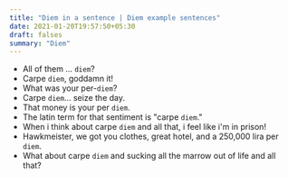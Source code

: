```yaml
---
title: "Diem in a sentence | Diem example sentences"
date: 2021-01-20T19:57:50+05:30
draft: falses
summary: "Diem"
---
```

- All of them ... `diem`?
- Carpe `diem`, goddamn it!
- What was your per-`diem`?
- Carpe `diem`... seize the day.
- That money is your per `diem`.
- The latin term for that sentiment is "carpe `diem`."
- When i think about carpe `diem` and all that, i feel like i'm in prison!
- Hawkmeister, we got you clothes, great hotel, and a 250,000 lira per `diem`.
- What about carpe `diem` and sucking all the marrow out of life and all that?
                 
